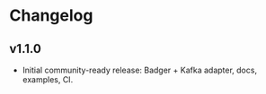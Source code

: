 ﻿# Changelog

## v1.1.0
- Initial community-ready release: Badger + Kafka adapter, docs, examples, CI.
